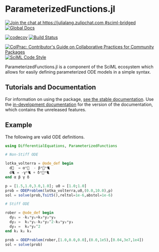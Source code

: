 # ParameterizedFunctions.jl

[![Join the chat at https://julialang.zulipchat.com #sciml-bridged](https://img.shields.io/static/v1?label=Zulip&message=chat&color=9558b2&labelColor=389826)](https://julialang.zulipchat.com/#narrow/stream/279055-sciml-bridged)
[![Global Docs](https://img.shields.io/badge/docs-SciML-blue.svg)](https://docs.sciml.ai/ParameterizedFunctions/stable/)

[![codecov](https://codecov.io/gh/SciML/ParameterizedFunctions.jl/branch/master/graph/badge.svg)](https://codecov.io/gh/SciML/ParameterizedFunctions.jl)
[![Build Status](https://github.com/SciML/ParameterizedFunctions.jl/workflows/CI/badge.svg)](https://github.com/SciML/ParameterizedFunctions.jl/actions?query=workflow%3ACI)

[![ColPrac: Contributor's Guide on Collaborative Practices for Community Packages](https://img.shields.io/badge/ColPrac-Contributor's%20Guide-blueviolet)](https://github.com/SciML/ColPrac)
[![SciML Code Style](https://img.shields.io/static/v1?label=code%20style&message=SciML&color=9558b2&labelColor=389826)](https://github.com/SciML/SciMLStyle)

ParameterizedFunctions.jl is a component of the SciML ecosystem which allows
for easily defining parameterized ODE models in a simple syntax.

## Tutorials and Documentation

For information on using the package,
[see the stable documentation](https://docs.sciml.ai/ParameterizedFunctions/stable/). Use the
[in-development documentation](https://docs.sciml.ai/ParameterizedFunctions/dev/) for the version of
the documentation, which contains the unreleased features.

## Example

The following are valid ODE definitions.

```julia
using DifferentialEquations, ParameterizedFunctions

# Non-Stiff ODE

lotka_volterra = @ode_def begin
  d🐁  = α*🐁  - β*🐁*🐈
  d🐈 = -γ*🐈 + δ*🐁*🐈
end α β γ δ

p = [1.5,1.0,3.0,1.0]; u0 = [1.0;1.0]
prob = ODEProblem(lotka_volterra,u0,(0.0,10.0),p)
sol = solve(prob,Tsit5(),reltol=1e-6,abstol=1e-6)

# Stiff ODE

rober = @ode_def begin
  dy₁ = -k₁*y₁+k₃*y₂*y₃
  dy₂ =  k₁*y₁-k₂*y₂^2-k₃*y₂*y₃
  dy₃ =  k₂*y₂^2
end k₁ k₂ k₃

prob = ODEProblem(rober,[1.0,0.0,0.0],(0.0,1e5),[0.04,3e7,1e4])
sol = solve(prob)
```
